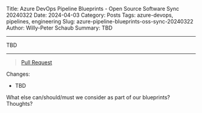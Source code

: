 Title: Azure DevOps Pipeline Blueprints - Open Source Software Sync 20240322
Date: 2024-04-03
Category: Posts
Tags: azure-devops, pipelines, engineering
Slug: azure-pipeline-blueprints-oss-sync-20240322
Author: Willy-Peter Schaub
Summary: TBD

---

TBD

---

>
> [Pull Request](TBD)
>

Changes:

- TBD

What else can/should/must we consider as part of our blueprints? Thoughts?
